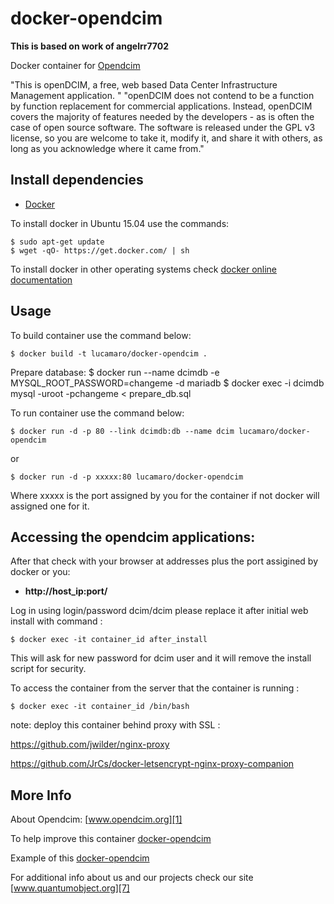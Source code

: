 # docker-opendcim

**This is based on work of angelrr7702**

Docker container for [Opendcim][3]

"This is openDCIM, a free, web based Data Center Infrastructure Management application. " "openDCIM does not contend to be a function by function replacement for commercial applications. Instead, openDCIM covers the majority of features needed by the developers - as is often the case of open source software. The software is released under the GPL v3 license, so you are welcome to take it, modify it, and share it with others, as long as you acknowledge where it came from."


## Install dependencies

  - [Docker][2]

To install docker in Ubuntu 15.04 use the commands:

    $ sudo apt-get update
    $ wget -qO- https://get.docker.com/ | sh

 To install docker in other operating systems check [docker online documentation][4]

## Usage

To build container use the command below:

    $ docker build -t lucamaro/docker-opendcim .

Prepare database:
    $ docker run --name dcimdb -e MYSQL_ROOT_PASSWORD=changeme -d mariadb
    $ docker exec -i dcimdb mysql -uroot -pchangeme < prepare_db.sql
    
To run container use the command below:

    $ docker run -d -p 80 --link dcimdb:db --name dcim lucamaro/docker-opendcim

or

    $ docker run -d -p xxxxx:80 lucamaro/docker-opendcim

Where xxxxx is the port assigned by you for the container if not docker will assigned one for it.

## Accessing the opendcim applications:

After that check with your browser at addresses plus the port assigined by docker or you:

  - **http://host_ip:port/**

Log in using login/password dcim/dcim  please replace it after initial web install with command :

    $ docker exec -it container_id after_install
    
This will ask for new password for dcim user and it will remove the install script for security.

To access the container from the server that the container is running :

    $ docker exec -it container_id /bin/bash

note: deploy this container behind proxy with SSL :

https://github.com/jwilder/nginx-proxy

https://github.com/JrCs/docker-letsencrypt-nginx-proxy-companion

## More Info

About Opendcim: [www.opendcim.org][1]

To help improve this container [docker-opendcim][5]

Example of this [docker-opendcim][6]

For additional info about us and our projects check our site [www.quantumobject.org][7]

[1]:http://www.opendcim.org
[2]:https://www.docker.com
[3]:http://www.opendcim.org/downloads.html
[4]:http://docs.docker.com
[5]:https://github.com/QuantumObject/docker-opendcim
[6]:https://www.quantumobject.com:32769
[7]:https://www.quantumobject.org/
